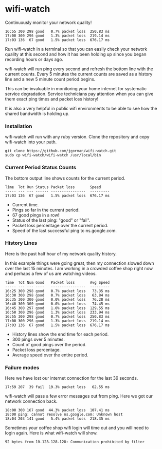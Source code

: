# wifi-watch

Continuously monitor your network quality!

```
16:55 300 298 good   0.7% packet loss  250.83 ms
17:00 300 296 good   1.3% packet loss  219.14 ms
17:03 136  67 good   1.5% packet loss  676.17 ms
```

Run wifi-watch in a terminal so that you can easily check
your network quality at this second and how it has been
holding up since you began recording hours or days ago.

wifi-watch will run ping every second and refresh the
bottom line with the current counts. Every 5 minutes the
current counts are saved as a history line and a new
5 minute count period begins.

This can be invaluable in monitoring your home internet
for systematic service degradation. Service technicians
pay attention when you can give them exact ping times
and packet loss history!

It is also a very helpful in public wifi environments
to be able to see how the shared bandwidth is holding up.

### Installation

wifi-watch will run with any ruby version. Clone the repository and copy wifi-watch into your path.

```
git clone https://github.com/jgorman/wifi-watch.git
sudo cp wifi-watch/wifi-watch /usr/local/bin
```

### Current Period Status Counts

The bottom output line shows counts for the current period.

```
Time  Tot Run Status Packet loss       Speed
----- --- --- ------ ----------------  ---------
17:03 136  67 good   1.5% packet loss  676.17 ms
```

- Current time.
- Pings so far in the current period.
- 67 good pings in a row!
- Status of the last ping: "good" or "fail".
- Packet loss percentage over the current period.
- Speed of the last successful ping to ns.google.com.

### History Lines

Here is the past half hour of my network quality history.

In this example things were going great, then my
connection slowed down over the last 15 minutes.
I am working in a crowded coffee shop right now
and perhaps a few of us are watching videos.

```
Time  Tot Num Good   Packet loss       Avg Speed
----- --- --- ----   ----------------  ---------
16:25 300 298 good   0.7% packet loss   73.35 ms
16:30 300 298 good   0.7% packet loss   63.84 ms
16:35 300 300 good   0.0% packet loss   76.28 ms
16:40 300 300 good   0.0% packet loss   74.45 ms
16:45 300 297 good   1.0% packet loss  129.55 ms
16:50 300 296 good   1.3% packet loss  233.94 ms
16:55 300 298 good   0.7% packet loss  250.83 ms
17:00 300 296 good   1.3% packet loss  219.14 ms
17:03 136  67 good   1.5% packet loss  676.17 ms
```

- History lines show the end time for each period.
- 300 pings over 5 minutes.
- Count of good pings over the period.
- Packet loss percentage.
- Average speed over the entire period.

### Failure modes

Here we have lost our internet connection for the last 39 seconds.

```
17:59 207  39 fail  19.3% packet loss   62.55 ms
```

wifi-watch will pass a few error messages out from ping.
Here we got our network connection back.

```
18:00 300 167 good  44.3% packet loss  107.41 ms
18:00 ping: cannot resolve ns.google.com: Unknown host
18:04 203 141 good   5.4% packet loss  218.35 ms
```

Sometimes your coffee shop wifi login will time out and you will
need to login again. Here is what wifi-watch will show.

```
92 bytes from 10.128.128.128: Communication prohibited by filter
```
